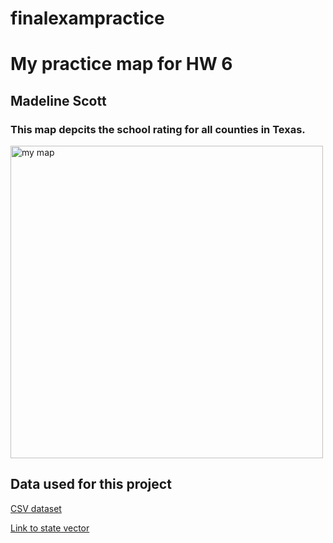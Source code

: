 # finalexampractice

<!DOCTYPE html>
<html lang="en">
<head>
    <meta charset="UTF-8">
    <meta name="viewport" content="width=device-width, initial-scale=1.0">
    <title>Homework 6</title>
</head>
<body>
<h1>My practice map for HW 6</h1>
<h2>Madeline Scott</h2>
<h3>This map depcits the school rating for all counties in Texas. </h3>
<!-- Your map goes here -->
<a href="./maps/map1.png">
    <img src="./maps/map1.png" alt="my map" width='500px'>
    </a>

<!-- Link to your shapefile in Github and you CSV -->
<h2>Data used for this project</h2>
    <a href="./maps/sheet.csv"> CSV dataset </a>
    <p></p>
    <a href="https://github.com/mscott2000/hw6part1/blob/main/counties_4326.geojson"> Link to state vector </a>

</body>
</html>